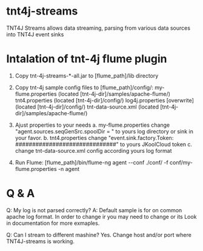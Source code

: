 # tnt4j-streams
TNT4J Streams allows data streaming, parsing from various data sources into TNT4J event sinks

# Intalation of tnt-4j flume plugin

1. Copy tnt-4j-streams-*-all.jar to [flume_path]/lib directory
2. Copy tnt-4j sample config files to [flume_path]/config/:
	my-flume.properties 			(located [tnt-4j-dir]/samples/apache-flume/)
	tnt4.properties  				(located [tnt-4j-dir]/config/)
	log4j.properties [overwrite] 	(located [tnt-4j-dir]/config/)
	tnt-data-source.xml 			(located [tnt-4j-dir]/samples/apache-flume/)
3. Ajust properties to your needs
	a. my-flume.properties 
		change "agent.sources.seqGenSrc.spoolDir  = <LOGS DIR>" to yours log directory
		or sink in your favor.
	b. 	tnt4.properties
		change "event.sink.factory.Token: ##############################" to yours JKoolCloud token
	c.  change tnt-data-source.xml config according yours log format
	
4. Run Flume: [flume_path]/bin/flume-ng agent --conf ./conf/ -f conf/my-flume.properties -n agent
	
	
	
# Q & A

Q: 	My log is not parsed correctly?
A: 	Default sample is for on common apache log format.
	In order to change ir you may need to change <parser> or its <properties>
	Look in documentation for more exmaples.
	
Q: 	Can I stream to different mashine?
	Yes. Change host and/or port where TNT4J-streams is working. 
			
		
	
	
